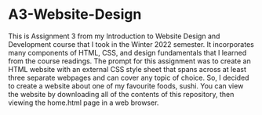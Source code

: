 # A3-Website-Design

This is Assignment 3 from my Introduction to Website Design and Development course that I took in the Winter 2022 semester. It incorporates many components of HTML, CSS, and design fundamentals that I learned from the course readings. The prompt for this assignment was to create an HTML website with an external CSS style sheet that spans across at least three separate webpages and can cover any topic of choice. So, I decided to create a website about one of my favourite foods, sushi. You can view the website by downloading all of the contents of this repository, then viewing the home.html page in a web browser.
